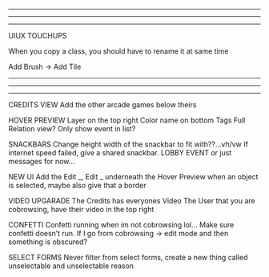 --------------------------------------------------------------------------------------
--------------------------------------------------------------------------------------
--------------------------------------------------------------------------------------

UIUX TOUCHUPS

When you copy a class, you should have to rename it at same time 

Add Brush -> Add Tile

--------------------------------------------------------------------------------------
--------------------------------------------------------------------------------------
--------------------------------------------------------------------------------------
CREDITS VIEW
  Add the other arcade games below theirs

HOVER PREVIEW
  Layer on the top right
  Color name on bottom
  Tags
  Full Relation view? Only show event in list?

SNACKBARS
  Change height width of the snackbar to fit with??...vh/vw
  If internet speed failed, give a shared snackbar. LOBBY EVENT or just messages for now...

NEW UI
  Add the Edit _, Edit _ underneath the Hover Preview when an object is selected, maybe also give that a border

VIDEO UPGARADE
  The Credits has everyones Video
  The User that you are cobrowsing, have their video in the top right 

CONFETTI
  Confetti running when im not cobrowsing lol… Make sure confetti doesn’t run. If I go from cobrowsing -> edit mode and then something is obscured? 

SELECT FORMS
  Never filter from select forms, create a new thing called unselectable and unselectable reason
